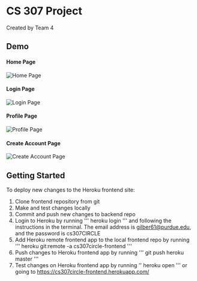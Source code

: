 # CS 307 Project
Created by Team 4

## Demo
#### Home Page
![Home Page](https://imgur.com/8mj0JIM.png)

#### Login Page
![Login Page](https://imgur.com/nM1Lj3I.png)

#### Profile Page
![Profile Page](https://imgur.com/GNK0zpU.png)

#### Create Account Page
![Create Account Page](https://imgur.com/VG70CzN.png)

## Getting Started
To deploy new changes to the Heroku frontend site:
1. Clone frontend repository from git
2. Make and test changes locally
3. Commit and push new changes to backend repo
4. Login to Heroku by running
'''
heroku login
'''
and following the instructions in the terminal. The email address is gilber61@purdue.edu, and the password is cs307CIRCLE
5. Add Heroku remote frontend app to the local frontend repo by running
'''
heroku git:remote -a cs307circle-frontend
'''
6. Push changes to Heroku frontend app by running
'''
git push heroku master
'''
7. Test changes on Heroku frontend app by running
''
heroku open
'''
or going to https://cs307circle-frontend.herokuapp.com/
